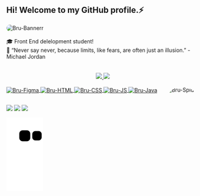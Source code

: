 ## Hi! Welcome to my GitHub profile.⚡

<div>
  <img alt="Bru-Bannerr" style="border-radius:50px;" src="https://cdn.discordapp.com/attachments/948685400606658644/1006283466863804477/header-github.jpg">
</div>
<br>
🎓 Front End delelopment student! <br>
🧠 “Never say never, because limits, like fears, are often just an illusion.” - Michael Jordan
<br>

<div align="center">
<br>
<br>
  <a href="https://github.com/FragaInDev">
  <img width="48%" src="https://github-readme-stats.vercel.app/api?username=FragaInDev&show_icons=true&theme=onedark&include_all_commits=true&count_private=true"/>
  <img width="40%" src="https://github-readme-stats.vercel.app/api/top-langs/?username=FragaInDev&layout=compact&langs_count=7&theme=onedark"/>
</div>
  
<div style="display: inline_block"><br>
  <img align="center" alt="Bru-Figma" height="40" width="40" src="https://cdn.discordapp.com/attachments/948685400606658644/948712095422218260/figmaicon.png">
  <img align="center" alt="Bru-HTML" height="40" width="40" src="https://cdn.discordapp.com/attachments/948685400606658644/948709589115863150/html.png">
  <img align="center" alt="Bru-CSS" height="40" width="40" src="https://cdn.discordapp.com/attachments/948685400606658644/948708967218049084/css.png">
  <img align="center" alt="Bru-JS" height="40" width="40" src="https://cdn.discordapp.com/attachments/948685400606658644/948710046148198450/js.png">
  <img align="center" alt="Bru-Java" height="40" width="40" src="https://cdn.discordapp.com/attachments/948685400606658644/948708326697496576/java_3.png">
  <img align="right" alt="Bru-Spider" height="150" style="border-radius:50px;" src="https://media.giphy.com/media/1r8YvFB47nAsAy36mp/giphy.gif">
</div>
  
##
  
<div> 
  <a href="https://instagram.com/brn_fraga/" target="_blank"><img src="https://img.shields.io/badge/-Instagram-%23E4405F?style=for-the-badge&logo=instagram&logoColor=white" target="_blank"></a>
  <a href = "mailto:brunooliverfrag@gmail.com"><img src="https://img.shields.io/badge/-Gmail-%23333?style=for-the-badge&logo=gmail&logoColor=white" target="_blank"></a>
  <a href="https://www.linkedin.com/in/bruno-fraga-74a006118/" target="_blank"><img src="https://img.shields.io/badge/-LinkedIn-%230077B5?style=for-the-badge&logo=linkedin&logoColor=white" target="_blank"></a>
  
  ![Snake animation](https://github.com/FragaInDev/FragaInDev/blob/output/github-contribution-grid-snake.svg)
</div>
  


